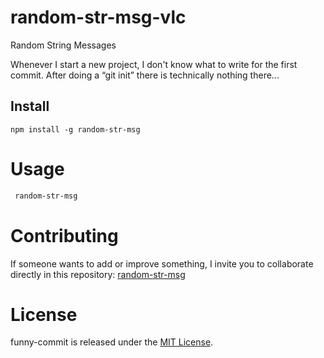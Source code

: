 # random-str-msg-vlc
Random String Messages

Whenever I start a new project, I don't know what to write for the first commit. After doing a “git init” there is technically nothing there...

## Install

```npm
npm install -g random-str-msg
```

# Usage

```bash
 random-str-msg
```

# Contributing

If someone wants to add or improve something, I invite you to collaborate directly in this repository: [random-str-msg](https://github.com/vlicona/random-str-msg-vlc)

# License

funny-commit is released under the [MIT License](https://opensource.org/licenses/MIT).